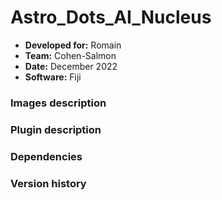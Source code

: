 # Astro_Dots_AI_Nucleus

* **Developed for:** Romain
* **Team:** Cohen-Salmon
* **Date:** December 2022
* **Software:** Fiji


### Images description


### Plugin description


### Dependencies


### Version history
